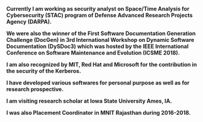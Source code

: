
**Currently I am working as security analyst on Space/Time Analysis for Cybersecurity (STAC) program of Defense Advanced Research Projects Agency (DARPA).**<br/>

**We were also the winner of the First Software Documentation Generation Challenge (DocGen) in 3rd International Workshop on Dynamic Software Documentation (DySDoc3) which was hosted by the IEEE International Conference on Software Maintenance and Evolution (ICSME 2018).** <br/>

**I am also recognized by MIT, Red Hat and Microsoft for the contribution in the security of the Kerberos.** <br/>

**I have developed various softwares for personal purpose as well as for research prospective.**  <br/> 

**I am visiting research scholar at Iowa State University Ames, IA.** <br/>

**I was also Placement Coordinator in MNIT Rajasthan during 2016-2018.**




